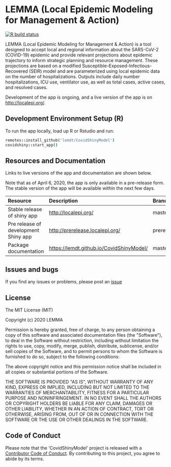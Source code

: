 # LEMMA (Local Epidemic Modeling for Management & Action) 

<!-- badges: start -->
[![R build status](https://github.com/lemdt/CovidShinyModel/workflows/R-CMD-check/badge.svg)](https://github.com/lemdt/CovidShinyModel/actions)
<!-- badges: end -->

LEMMA (Local Epidemic Modeling for Management & Action) is a tool designed to accept local and regional information about the SARS-CoV-2 (COVID-19) epidemic and provide relevant projections about epidemic trajectory to inform strategic planning and resource management. These projections are based on a modified Susceptible-Exposed-Infectious-Recovered (SEIR) model and are parameterized using local epidemic data on the number of hospitalizations. Outputs include daily number hospitalizations, ICU use, ventilator use, as well as total cases, active cases, and resolved cases. 

Development of the app is ongoing, and a live version of the app is on http://localepi.org/. 

## Development Environment Setup (R)

To run the app locally, load up R or Rstudio and run:

```coffee
remotes::install_github('lemdt/CovidShinyModel')
covidshiny::start_app()
```

## Resources and Documentation

Links to live versions of the app and documentation are shown below. 

Note that as of April 6, 2020, the app is only available in a pre-release form. The stable version of the app will be available within the next few days. 

| Resource | Description | Branch |
|:--|:--|:--|
| Stable release of shiny app | http://localepi.org/  | master | 
| Pre release of development Shiny app | http://prerelease.localepi.org/ | prerelease |
| Package documentation | https://lemdt.github.io/CovidShinyModel/ | master |


## Issues and bugs

If you find any issues or problems, please post an [issue](https://github.com/lemdt/CovidShinyModel/issues)


## License
 
The MIT License (MIT)

Copyright (c) 2020 LEMMA

Permission is hereby granted, free of charge, to any person obtaining a copy of this software and associated documentation files (the "Software"), to deal in the Software without restriction, including without limitation the rights to use, copy, modify, merge, publish, distribute, sublicense, and/or sell copies of the Software, and to permit persons to whom the Software is furnished to do so, subject to the following conditions:

The above copyright notice and this permission notice shall be included in all copies or substantial portions of the Software.

THE SOFTWARE IS PROVIDED "AS IS", WITHOUT WARRANTY OF ANY KIND, EXPRESS OR IMPLIED, INCLUDING BUT NOT LIMITED TO THE WARRANTIES OF MERCHANTABILITY, FITNESS FOR A PARTICULAR PURPOSE AND NONINFRINGEMENT. IN NO EVENT SHALL THE AUTHORS OR COPYRIGHT HOLDERS BE LIABLE FOR ANY CLAIM, DAMAGES OR OTHER LIABILITY, WHETHER IN AN ACTION OF CONTRACT, TORT OR OTHERWISE, ARISING FROM, OUT OF OR IN CONNECTION WITH THE SOFTWARE OR THE USE OR OTHER DEALINGS IN THE SOFTWARE.


## Code of Conduct

Please note that the 'CovidShinyModel' project is released with a
[Contributor Code of Conduct](.github/CODE_OF_CONDUCT.md).
By contributing to this project, you agree to abide by its terms.
